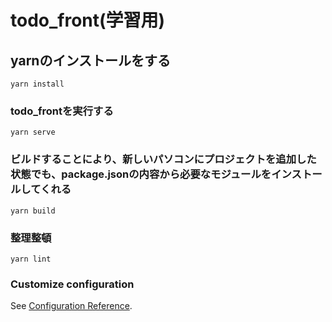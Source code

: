 # todo_front(学習用)

## yarnのインストールをする
```
yarn install
```

### todo_frontを実行する
```
yarn serve
```

### ビルドすることにより、新しいパソコンにプロジェクトを追加した状態でも、package.jsonの内容から必要なモジュールをインストールしてくれる
```
yarn build
```

### 整理整頓
```
yarn lint
```

### Customize configuration
See [Configuration Reference](https://cli.vuejs.org/config/).

